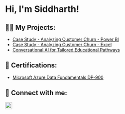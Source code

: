 <h1>Hi, I'm Siddharth! <br/></h1>

<h2>👨‍💻 My Projects:</h2>

- [Case Study - Analyzing Customer Churn - Power BI](https://github.com/Siddharth-Parthasarathy/customer-churn-powerbi-case-study)
- [Case Study - Analyzing Customer Churn - Excel](https://github.com/Siddharth-Parthasarathy/customer-churn-excel-case-study)
- [Conversational AI for Tailored Educational Pathways](https://github.com/Siddharth-Parthasarathy/conversational_ai_for_tailored_educational_pathways)



<h2>📄 Certifications:</h2>

- [Microsoft Azure Data Fundamentals DP-900](https://learn.microsoft.com/en-gb/users/siddharth-0575/credentials/8f48fa3ed683cdd9)


<h2> 🤳 Connect with me:</h2>

[<img align="left" alt="Siddharth | LinkedIn" width="22px" src="https://upload.wikimedia.org/wikipedia/commons/c/ca/LinkedIn_logo_initials.png" />][linkedin]



[linkedin]: https://www.linkedin.com/in/siddharth-parthasarathy95
